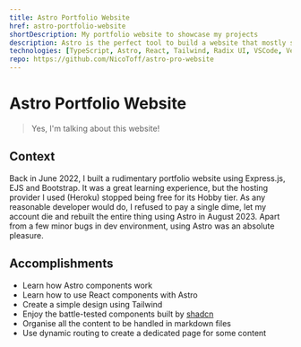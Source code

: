 ```yaml
---
title: Astro Portfolio Website
href: astro-portfolio-website
shortDescription: My portfolio website to showcase my projects
description: Astro is the perfect tool to build a website that mostly serves static content. I used it to build this portfolio website.
technologies: [TypeScript, Astro, React, Tailwind, Radix UI, VSCode, Vercel, pnpm]
repo: https://github.com/NicoToff/astro-pro-website
---
```


# Astro Portfolio Website

> Yes, I'm talking about this website!

## Context

Back in June 2022, I built a rudimentary portfolio website using Express.js, EJS and Bootstrap. It was a great learning experience, but the hosting provider I used (Heroku) stopped being free for its Hobby tier. As any reasonable developer would do, I refused to pay a single dime, let my account die and rebuilt the entire thing using Astro in August 2023. Apart from a few minor bugs in dev environment, using Astro was an absolute pleasure.

## Accomplishments

- Learn how Astro components work
- Learn how to use React components with Astro
- Create a simple design using Tailwind
- Enjoy the battle-tested components built by [shadcn](https://ui.shadcn.com/)
- Organise all the content to be handled in markdown files
- Use dynamic routing to create a dedicated page for some content
